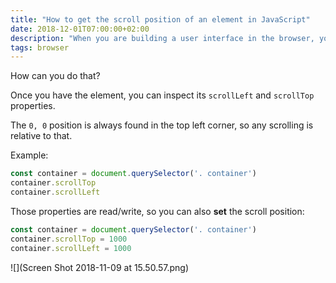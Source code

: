 ```yaml
---
title: "How to get the scroll position of an element in JavaScript"
date: 2018-12-01T07:00:00+02:00
description: "When you are building a user interface in the browser, you might have an element which can be scrolled, and it's a common need to know the horizontal and vertical scrolling it currently has."
tags: browser
---
```


How can you do that?

Once you have the element, you can inspect its  `scrollLeft` and `scrollTop` properties.

The `0, 0` position is always found in the top left corner, so any scrolling is relative to that.

Example:

```js
const container = document.querySelector('. container')
container.scrollTop
container.scrollLeft
```

Those properties are read/write, so you can also **set** the scroll position:

```js
const container = document.querySelector('. container')
container.scrollTop = 1000
container.scrollLeft = 1000
```

![](Screen Shot 2018-11-09 at 15.50.57.png)